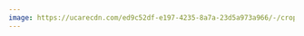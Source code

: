```yaml
---
image: https://ucarecdn.com/ed9c52df-e197-4235-8a7a-23d5a973a966/-/crop/1616x1077/0,2/-/preview/
---
```

